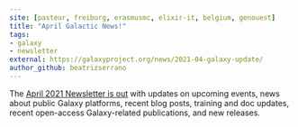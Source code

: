 ```yaml
---
site: [pasteur, freiburg, erasmusmc, elixir-it, belgium, genouest]
title: "April Galactic News!"
tags: 
- galaxy
- newsletter
external: https://galaxyproject.org/news/2021-04-galaxy-update/
author_github: beatrizserrano
---
```


The [April 2021 Newsletter is out](https://galaxyproject.org/news/2021-04-galaxy-update/) with updates on upcoming events, news about public Galaxy platforms, recent blog posts, training and doc updates, recent open-access Galaxy-related publications, and new releases.

